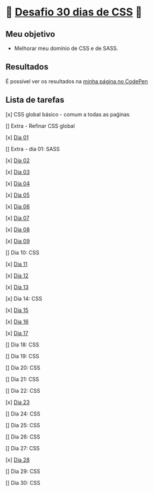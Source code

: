 # :ribbon: [Desafio 30 dias de CSS](https://github.com/MilenaCarecho/30diasDeCSS) :ribbon:

## Meu objetivo

* Melhorar meu domínio de CSS e de SASS.

## Resultados

É possível ver os resultados na [minha página no CodePen](https://codepen.io/beatriz-cavallieri)

## Lista de tarefas

[x] CSS global básico - comum a todas as paǵinas

[] Extra - Refinar CSS global

[x] [Dia 01](https://codepen.io/beatriz-cavallieri/pen/WNxGzaG)

[] Extra - dia 01: SASS

[x] [Dia 02](https://codepen.io/beatriz-cavallieri/pen/JjKRLQe)

[x] [Dia 03](https://codepen.io/beatriz-cavallieri/pen/LYZQQEV)

[x] [Dia 04](https://codepen.io/beatriz-cavallieri/pen/BazYYOP)

[x] [Dia 05](https://codepen.io/beatriz-cavallieri/pen/eYzMpbv)

[x] [Dia 06](https://codepen.io/beatriz-cavallieri/pen/pobLgaW)

[x] [Dia 07](https://codepen.io/beatriz-cavallieri/pen/ZEOxWpV)

[x] [Dia 08](https://codepen.io/beatriz-cavallieri/pen/zYBLMJO)

[x] [Dia 09](https://codepen.io/beatriz-cavallieri/pen/wvWQJoP)

[] Dia 10: CSS

[x] [Dia 11](https://codepen.io/beatriz-cavallieri/pen/ExyGVjw)

[x] [Dia 12](https://codepen.io/beatriz-cavallieri/pen/GRqPGZO)

[x] [Dia 13](https://codepen.io/beatriz-cavallieri/pen/qBNgmWd)

[x] Dia 14: CSS

[x] [Dia 15](https://codepen.io/beatriz-cavallieri/pen/dyXdzYL)

[x] [Dia 16](https://codepen.io/beatriz-cavallieri/pen/WNxPjdY)

[x] [Dia 17](https://codepen.io/beatriz-cavallieri/pen/QWEoWQw)

[] Dia 18: CSS

[] Dia 19: CSS

[] Dia 20: CSS

[] Dia 21: CSS

[] Dia 22: CSS

[x] [Dia 23](https://codepen.io/beatriz-cavallieri/pen/JjKbYzB)

[] Dia 24: CSS

[] Dia 25: CSS

[] Dia 26: CSS

[] Dia 27: CSS

[x] [Dia 28](https://codepen.io/beatriz-cavallieri/pen/ExyQwZx)

[] Dia 29: CSS

[] Dia 30: CSS
